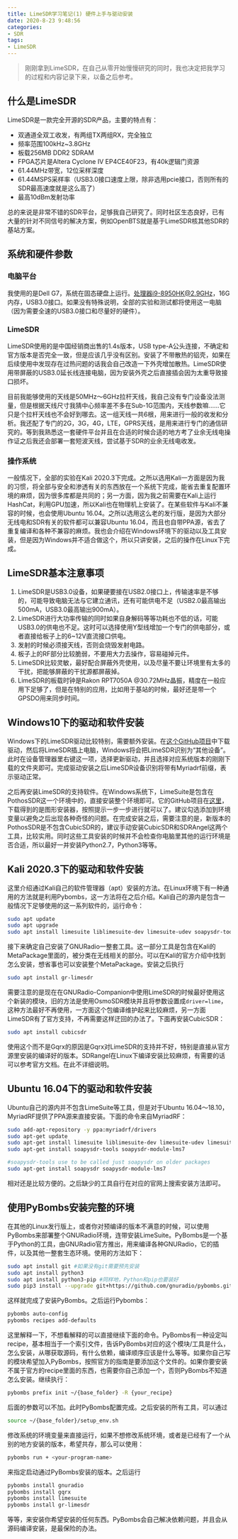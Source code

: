```yaml
---
title: LimeSDR学习笔记(1) 硬件上手与驱动安装
date: 2020-8-23 9:48:56
categories:
- SDR
tags:
- LimeSDR
---
```


> 刚刚拿到LimeSDR，在自己从零开始慢慢研究的同时，我也决定把我学习的过程和内容记录下来，以备之后参考。

## 什么是LimeSDR

LimeSDR是一款完全开源的SDR产品，主要的特点有：

- 双通道全双工收发，有两组TX两组RX，完全独立
- 频率范围100kHz~3.8GHz
- 板载256MB DDR2 SDRAM
- FPGA芯片是Altera Cyclone IV EP4CE40F23，有40k逻辑门资源
- 61.44MHz带宽，12位采样深度
- 61.44MSPS采样率（USB3.0接口速度上限，除非选用pcie接口，否则所有的SDR最高速度就是这么高了）
- 最高10dBm发射功率

总的来说是非常不错的SDR平台，足够我自己研究了。同时社区生态良好，已有大量的针对不同信号的解决方案，例如OpenBTS就是基于LimeSDR核其他SDR的基站方案。

## 系统和硬件参数

### 电脑平台

我使用的是Dell G7，系统在固态硬盘上运行。处理器i9-8950HK@2.9GHz，16G内存，USB3.0接口。如果没有特殊说明，全部的实验和测试都将使用这一电脑（因为需要全速的USB3.0接口和尽量好的硬件）。

### LimeSDR

LimeSDR使用的是中国经销商出售的1.4s版本，USB type-A公头连接，不确定和官方版本是否完全一致，但是应该几乎没有区别。安装了不带散热的铝壳，如果在后续使用中发现存在过热问题的话我会自己改造一下外壳增加散热。LimeSDR使用带屏蔽的USB3.0延长线连接电脑，因为安装外壳之后直接插会因为太重导致接口损坏。

目前我能够使用的天线是50MHz～6GHz拉杆天线，我自己没有专门设备没法测量，但是根据天线尺寸我猜中心频率差不多在Sub-1G范围内，天线参数嘛......它只是个拉杆天线也不会好到哪去。这一组天线一共6根，用来进行一般的收发和分析。我还配了专门的2G，3G，4G，LTE，GPRS天线，是用来进行专门的通信研究的。等到我熟悉这一套硬件平台并且在合适的时候合适的地方考了业余无线电操作证之后我还会部署一套短波天线，尝试基于SDR的业余无线电收发。

### 操作系统

一般情况下，全部的实验在Kali 2020.3下完成。之所以选用Kali一方面是因为我的习惯，将全部与安全和渗透有关的东西放在一个系统下完成，能省去重复配置环境的麻烦，因为很多库都是共同的；另一方面，因为我之前需要在Kali上运行HashCat，利用GPU加速，所以Kali也在物理机上安装了。在某些软件与Kali不兼容的时候，也会使用Ubuntu 16.04。之所以选用这么老的发行版，是因为大部分无线电和SDR有关的软件都可以兼容Ubuntu 16.04，而且也自带PPA源，省去了重复编译和各种不兼容的麻烦。我也会介绍在Windows环境下的驱动以及工具安装，但是因为Windows并不适合做这个，所以只讲安装，之后的操作在Linux下完成。

## LimeSDR基本注意事项

1. LimeSDR是USB3.0设备，如果硬要接在USB2.0接口上，传输速率是不够的，可能导致电脑无法与它建立通讯，还有可能供电不足（USB2.0最高输出500mA，USB3.0最高输出900mA）。
2. LimeSDR进行大功率传输的同时如果自身解码等等功耗也不低的话，可能USB3.0的供电也不足。这时可以选择使用Y型线增加一个专门的供电部分，或者直接给板子上的6~12V直流接口供电。
3. 发射的时候必须接天线，否则会烧毁发射电路。
4. 板子上的RF部分比较脆弱，不要用大力去操作，容易碰掉元件。
5. LimeSDR比较灵敏，最好配合屏蔽外壳使用，以及尽量不要让环境里有太多的干扰，把能够屏蔽的干扰源都屏蔽掉。
6. LimeSDR的板载时钟是Rakon RPT7050A @30.72MHz晶振，精度在一般应用下足够了，但是在特别的应用，比如用于基站的时候，最好还是带一个GPSDO用来同步时间。

## Windows10下的驱动和软件安装

Windows下的LimeSDR驱动比较特别，需要额外安装。在[这个GitHub项目](https://github.com/myriadrf/Windows-drivers/)中下载驱动，然后将LimeSDR插上电脑，Windows将会把LimeSDR识别为“其他设备”。此时在设备管理器里右键这一项，选择更新驱动，并且选择对应系统版本的刚刚下载的文件夹即可。完成驱动安装之后LimeSDR设备识别将带有Myriadrf前缀，表示驱动正常。

之后再安装LimeSDR的支持软件。在Windows系统下，LimeSuite是包含在PothosSDR这一个环境中的，直接安装整个环境即可。它的GitHub项目在[这里](https://github.com/pothosware/PothosSDR/)，下载得到的是图形安装器，按照提示一步一步进行就可以了。建议勾选添加到环境变量以避免之后出现各种奇怪的问题。在完成安装之后，需要注意的是，新版本的PothosSDR是不包含CubicSDR的，建议手动安装CubicSDR和SDRAngel这两个工具，比较实用。同时这些工具安装的时候并不会检查你电脑里其他的运行环境是否合适，所以最好一并安装Python2.7，Python3等等。

## Kali 2020.3下的驱动和软件安装

这里介绍通过Kali自己的软件管理器（apt）安装的方法。在Linux环境下有一种通用的方法就是利用Pybombs，这一方法将在之后介绍。Kali自己的源内是包含一般情况下足够使用的这一系列软件的，运行命令：

```Bash
sudo apt update
sudo apt upgrade
sudo apt install limesuite liblimesuite-dev limesuite-udev soapysdr-tools soapysdr-module-lm7 libgnuradio-limesdr3.0.1
```

接下来确定自己安装了GNURadio一整套工具。这一部分工具是包含在Kali的MetaPackage里面的，被分类在无线相关的部分。可以在Kali的官方介绍中找到怎么安装，想省事也可以安装整个MetaPackage。安装之后执行

```Bash
sudo apt install gr-limesdr
```

需要注意的是现在在GNURadio-Companion中使用LimeSDR的时候最好使用这个新装的模块，旧的方法是使用OsmoSDR模块并且将参数设置成``driver=lime``，这种方法最好不再使用，一方面这个包编译维护起来比较麻烦，另一方面LimeSDR有了官方支持，不再需要这样迂回的办法了。下面再安装CubicSDR：

```Bash
sudo apt install cubicsdr
```

使用这个而不是Gqrx的原因是Gqrx对LimeSDR的支持并不好，特别是直接从官方源里安装的编译好的版本。SDRangel在Linux下编译安装比较麻烦，有需要的话可以参考官方文档。在此不详细说明。

## Ubuntu 16.04下的驱动和软件安装

Ubuntu自己的源内并不包含LimeSuite等工具，但是对于Ubuntu 16.04～18.10，MyriadRF提供了PPA源来直接安装。下面的命令来自MyriadRF：

```Bash
sudo add-apt-repository -y ppa:myriadrf/drivers
sudo apt-get update
sudo apt-get install limesuite liblimesuite-dev limesuite-udev limesuite-images
sudo apt-get install soapysdr-tools soapysdr-module-lms7

#soapysdr-tools use to be called just soapysdr on older packages
sudo apt-get install soapysdr soapysdr-module-lms7
```

相对还是比较方便的。之后缺少的工具自行在对应的官网上搜索安装方法即可。

## 使用PyBombs安装完整的环境

在其他的Linux发行版上，或者你对预编译的版本不满意的时候，可以使用PyBombs来部署整个GNURadio环境，连带安装LimeSuite。PyBombs是一个基于Python的工具，由GNURadio官方推出，用来编译各种GNURadio，它的插件，以及其他一整套生态环境。使用的方法如下：

```Bash
sudo apt install git #如果没有git需要预先安装
sudo apt install python3
sudo apt install python3-pip #同样地，Python和pip也要装好
sudo pip3 install --upgrade git+https://github.com/gnuradio/pybombs.git
```

这样就完成了安装PyBombs。之后运行Pybombs：

```Bash
pybombs auto-config
pybombs recipes add-defaults
```

这里解释一下，不想看解释的可以直接继续下面的命令。PyBombs有一种设定叫recipe，基本相当于一个索引文件，告诉PyBombs对应的这个模块/工具是什么，怎么安装，从哪获取源码，有什么依赖，编译顺序应该是什么等等。如果你自己写的模块希望加入PyBombs，按照官方的指南是要添加这个文件的。如果你要安装不属于官方的recipe里面的东西，也需要你自己添加一个，否则PyBombs不知道怎么安装。继续执行：

```Bash
pybombs prefix init ~/{base_folder} -R {your_recipe}
```

后面的参数可以不加。此时PyBombs配置完成。之后安装的所有工具，可以通过

```Bash
source ~/{base_folder}/setup_env.sh
```

修改系统的环境变量来直接运行，如果不想修改系统环境，或者是已经有了一个从别的地方安装的版本，希望共存，那么可以使用：

```Bash
pybombs run + <your-program-name>
```

来指定启动通过PyBombs安装的版本。之后运行

```Bash
pybombs install gnuradio
pybombs install gqrx
pybombs install limesuite
pybombs install gr-limesdr
```

等等，来安装你希望安装的任何东西。PyBombs会自己解决依赖问题，并且会从源码编译安装，是最保险的办法。
